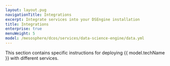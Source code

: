```yaml
---
layout: layout.pug
navigationTitle: Integrations
excerpt: Integrate services into your DSEngine installation
title: Integrations
enterprise: true
menuWeight: 5
model: /mesosphere/dcos/services/data-science-engine/data.yml
---
```


This section contains specific instructions for deploying {{ model.techName }} with different services.

